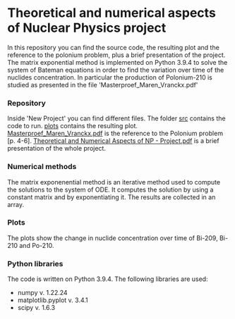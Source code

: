 # Theoretical and numerical aspects of Nuclear Physics project

In this repository you can find the source code, the resulting plot and the reference to the polonium problem, plus a brief presentation of the project. The matrix exponential method is implemented on Python 3.9.4 to solve the system of Bateman equations in order to find the variation over time of the nuclides concentration. In particular the production of Polonium-210 is studied as presented in the file 'Masterproef_Maren_Vranckx.pdf'

### Repository 
Inside 'New Project' you can find different files.
The folder [src](https://github.com/sarabianco/num-asp-of-nuclear-physics/tree/main/New%20Project/src) contains the code to run. [plots](https://github.com/sarabianco/num-asp-of-nuclear-physics/tree/main/New%20Project/plots) contains the resulting plot. [Masterproef_Maren_Vranckx.pdf](https://github.com/sarabianco/num-asp-of-nuclear-physics/blob/main/New%20Project/Masterproef_Maren_Vranckx.pdf) is the reference to the Polonium problem [p. 4-6]. [Theoretical and Numerical Aspects of NP - Project.pdf](https://github.com/sarabianco/num-asp-of-nuclear-physics/blob/main/New%20Project/Theoretical%20and%20Numerical%20Aspects%20of%20NP%20-%20Project.pdf) is a brief presentation of the whole project.

### Numerical methods
The matrix exponenential method is an iterative method used to compute the solutions to the system of ODE. It computes the solution by using a constant matrix and by exponentiating it. The results are collected in an array.

### Plots
The plots show the change in nuclide concentration over time of Bi-209, Bi-210 and Po-210.

### Python libraries
The code is written on Python 3.9.4. The following libraries are used:
* numpy v. 1.22.24
* matplotlib.pyplot v. 3.4.1
* scipy v. 1.6.3
